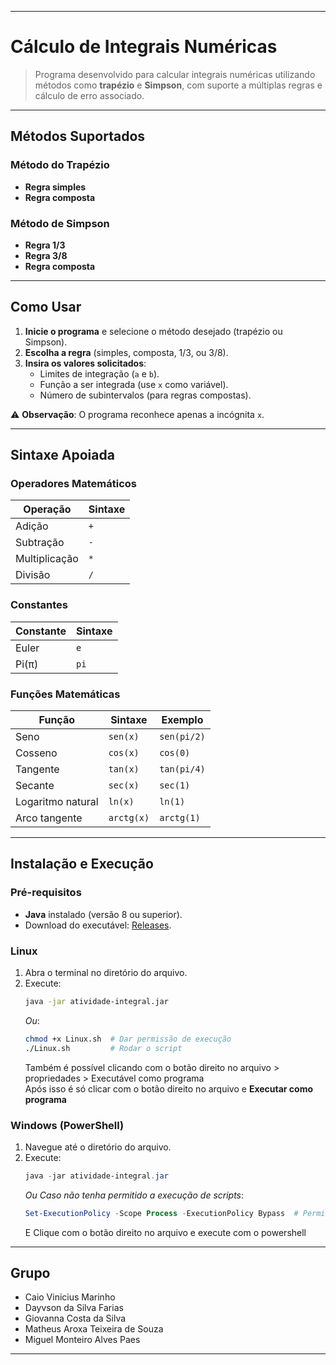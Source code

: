 
---

# Cálculo de Integrais Numéricas

> Programa desenvolvido para calcular integrais numéricas utilizando métodos como **trapézio** e **Simpson**, com suporte a múltiplas regras e cálculo de erro associado.

---

## Métodos Suportados

### Método do Trapézio
- **Regra simples**  
- **Regra composta**  

### Método de Simpson
- **Regra 1/3**  
- **Regra 3/8**  
- **Regra composta**  

---

## Como Usar

1. **Inicie o programa** e selecione o método desejado (trapézio ou Simpson).  
2. **Escolha a regra** (simples, composta, 1/3, ou 3/8).  
3. **Insira os valores solicitados**:  
   - Limites de integração (`a` e `b`).  
   - Função a ser integrada (use `x` como variável).  
   - Número de subintervalos (para regras compostas).  

⚠️ **Observação**: O programa reconhece apenas a incógnita `x`.

---

## Sintaxe Apoiada

### Operadores Matemáticos
| Operação        | Sintaxe |
|-----------------|---------|
| Adição          | `+`     |
| Subtração       | `-`     |
| Multiplicação   | `*`     |
| Divisão         | `/`     |

### Constantes
| Constante       | Sintaxe |
|-----------------|---------|
| Euler           | `e`     |
| Pi(π)           | `pi`    |


### Funções Matemáticas
| Função           | Sintaxe    | Exemplo     |
|------------------|------------|-------------|
| Seno             | `sen(x)`   | `sen(pi/2)`  |
| Cosseno          | `cos(x)`   | `cos(0)`    |
| Tangente         | `tan(x)`   | `tan(pi/4)`  |
| Secante          | `sec(x)`   | `sec(1)`    |
| Logaritmo natural| `ln(x)`    | `ln(1)`     |
| Arco tangente    | `arctg(x)` | `arctg(1)`  |


---


## Instalação e Execução

### Pré-requisitos
- **Java** instalado (versão 8 ou superior).  
- Download do executável: [Releases](https://github.com/Davyusow/atividade-integrais/releases).  

### Linux
1. Abra o terminal no diretório do arquivo.  
2. Execute:  
   ```bash
   java -jar atividade-integral.jar
   ```
   *Ou*:  
   ```bash
   chmod +x Linux.sh  # Dar permissão de execução
   ./Linux.sh         # Rodar o script
   ```
   Também é possível clicando com o botão direito no arquivo > propriedades > Executável como programa  
   Após isso é só clicar com o botão direito no arquivo e **Executar como programa**

### Windows (PowerShell)
1. Navegue até o diretório do arquivo.  
2. Execute:  
   ```powershell
   java -jar atividade-integral.jar
   ```
   *Ou Caso não tenha permitido a execução de scripts*:  
   ```powershell
   Set-ExecutionPolicy -Scope Process -ExecutionPolicy Bypass  # Permitir scripts
   ```
   E Clique com o botão direito no arquivo e execute com o powershell


---

## Grupo

- Caio Vinicius Marinho  
- Dayvson da Silva Farias  
- Giovanna Costa da Silva  
- Matheus Aroxa Teixeira de Souza  
- Miguel Monteiro Alves Paes  

---
